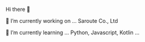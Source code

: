<p>Hi there 👋</p>
<p>🔭 I’m currently working on ... Saroute Co., Ltd</p>
<p>🌱 I’m currently learning ... Python, Javascript, Kotlin ...</p>

<!--
<p align="left"> 
  <img alt="Top Langs" height=150px src="https://github-readme-stats.vercel.app/api/top-langs/?username=KeianRyu&layout=compact&show_icons=truek&theme=shadow_green" />
  <img alt="github stats" width="45%" src="https://github-readme-stats.vercel.app/api?username=KeianRyu&show_icons=ture&count_private=true&theme=shadow_green" />
</p>
-->
<!--
**KeianRyu/KeianRyu** is a ✨ _special_ ✨ repository because its `README.md` (this file) appears on your GitHub profile.

Here are some ideas to get you started:

- 
- 
- 👯 I’m looking to collaborate on ...
- 🤔 I’m looking for help with ...
- 💬 Ask me about ...
- 📫 How to reach me: ...
- 😄 Pronouns: ...
- ⚡ Fun fact: ...
-->


